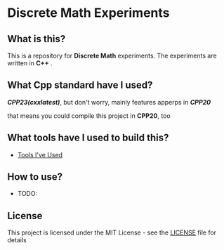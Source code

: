# Discrete Math Experiments

## What is this?

This is a repository for __Discrete Math__ experiments. The experiments are written in __C++__ .

## What Cpp standard have I used?

*__CPP23(cxxlatest)__*, but don't worry, mainly features apperps in *__CPP20__*

that means you could compile this project in __CPP20__, too

## What tools have I used to build this?

- [Tools I've Used](./docs/Tools.md)

## How to use?

- TODO:

## License

This project is licensed under the MIT License - see the [LICENSE](./LICENSE) file for details
